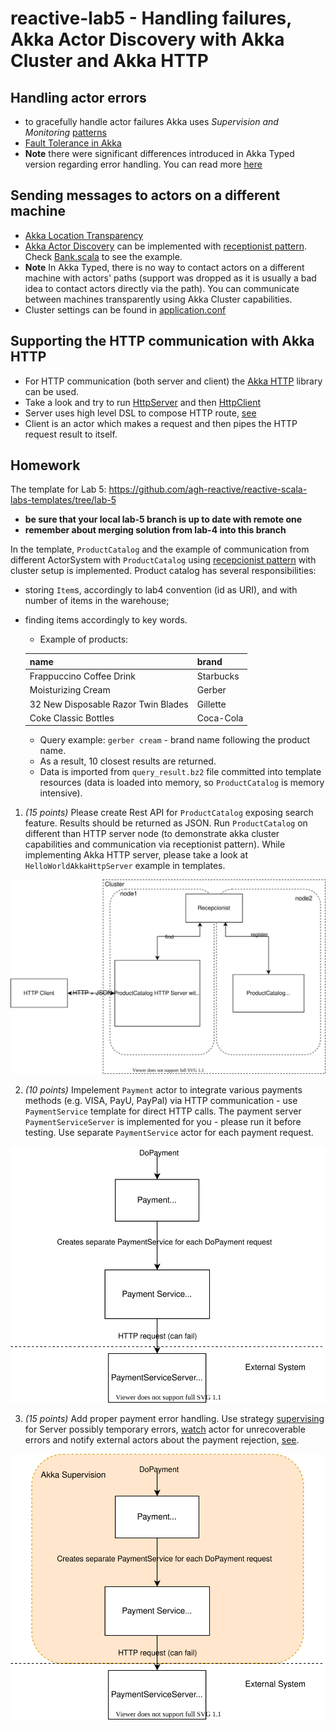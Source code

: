 # reactive-lab5 - Handling failures, Akka Actor Discovery with Akka Cluster and Akka HTTP

## Handling actor errors

* to gracefully handle actor failures Akka uses _Supervision and Monitoring_ [patterns](https://doc.akka.io//docs/akka/current/general/supervision.html) 
* [Fault Tolerance in Akka](https://doc.akka.io//docs/akka/current/typed/fault-tolerance.html)
* **Note** there were significant differences introduced in Akka Typed version regarding error handling. You can read more [here](https://akka.io/blog/article/2019/02/05/typed-supervision)

## Sending messages to actors on a different machine

* [Akka Location Transparency](https://doc.akka.io//docs/akka/current/general/remoting.html#remoting) 
* [Akka Actor Discovery](https://doc.akka.io/docs/akka/current/typed/actor-discovery.html) can be implemented with [receptionist pattern](https://doc.akka.io/docs/akka/current/typed/actor-discovery.html#receptionist). Check [Bank.scala](src/main/scala/reactive5/Bank.scala) to see the example.
* **Note** In Akka Typed, there is no way to contact actors on a different machine with actors' paths (support was dropped as it is usually a bad idea to contact actors directly via the path). You can communicate between machines transparently using Akka Cluster capabilities.
* Cluster settings can be found in [application.conf](src/main/resources/application.conf)

## Supporting the HTTP communication with Akka HTTP

* For HTTP communication (both server and client) the [Akka HTTP](https://doc.akka.io/docs/akka-http/current/index.html?language=scala) library can be used.
* Take a look and try to run [HttpServer](src/main/scala/reactive5/HttpServer.scala) and then [HttpClient](src/main/scala/reactive5/HttpClient.scala)
* Server uses high level DSL to compose HTTP route, [see](https://doc.akka.io/docs/akka-http/current/routing-dsl/index.html?language=scala#minimal-example)
* Client is an actor which makes a request and then pipes the HTTP request result to itself.


## Homework

The template for Lab 5: https://github.com/agh-reactive/reactive-scala-labs-templates/tree/lab-5 
* **be sure that your local lab-5 branch is up to date with remote one**
* **remember about merging solution from lab-4 into this branch**

In the template, `ProductCatalog` and the example of communication from different ActorSystem with `ProductCatalog` using [recepcionist pattern](https://doc.akka.io/docs/akka/current/typed/actor-discovery.html#receptionist) with cluster setup is implemented. Product catalog has several responsibilities:
* storing `Item`s, accordingly to lab4 convention (id as URI), and with number of items in the warehouse;
* finding items accordingly to key words.
    * Example of products: 

    | name | brand  |
    |-----|------|
    | Frappuccino Coffee Drink | Starbucks |
    | Moisturizing Cream | Gerber |
    | 32 New Disposable Razor Twin Blades | Gillette |
    | Coke Classic Bottles |Coca-Cola |

    * Query example: `gerber cream` - brand name following the product name.
    * As a result, 10 closest results are returned.
    * Data is imported from `query_result.bz2` file committed into template resources (data is loaded into memory, so `ProductCatalog` is memory intensive).

1. *(15 points)* Please create Rest API for `ProductCatalog` exposing search feature. Results should be returned as JSON. Run `ProductCatalog` on different than HTTP server node (to demonstrate akka cluster capabilities and communication via receptionist pattern). While implementing Akka HTTP server, please take a look at `HelloWorldAkkaHttpServer` example in templates.

![Product Catalog HTTP Server architecture](product_catalog_http.drawio.svg)

2. *(10 points)* Impelement `Payment` actor to integrate various payments methods (e.g. VISA, PayU, PayPal) via HTTP communication - use `PaymentService` template for direct HTTP calls. The payment server `PaymentServiceServer` is implemented for you - please run it before testing. Use separate `PaymentService` actor for each payment request.

![Payment architecture](payment_architecture.drawio.svg)

3. *(15 points)* Add proper payment error handling. Use strategy [supervising](https://doc.akka.io/docs/akka/current/typed/fault-tolerance.html) for Server possibly temporary errors, [watch](https://doc.akka.io/docs/akka/current/typed/actor-lifecycle.html#watching-actors) actor for unrecoverable errors and notify external actors about the payment rejection, [see](https://manuel.bernhardt.io/2019/09/05/tour-of-akka-typed-supervision-and-signals/).

![Payment architecture supervision](payment_architecture_supervision.drawio.svg)
